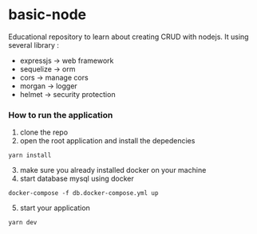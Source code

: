 # basic-node
Educational repository to learn about creating CRUD with nodejs. It using several library :
- expressjs -> web framework
- sequelize -> orm
- cors -> manage cors
- morgan -> logger
- helmet -> security protection


### How to run the application
1. clone the repo
2. open the root application and install the depedencies
```
yarn install
```
3. make sure you already installed docker on your machine
4. start database mysql using docker
```
docker-compose -f db.docker-compose.yml up
```
5. start your application
```
yarn dev 
```

